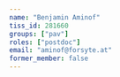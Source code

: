 ```yaml
---
name: "Benjamin Aminof"
tiss_id: 281660
groups: ["pav"]
roles: ["postdoc"]
email: "aminof@forsyte.at"
former_member: false
---
```


<!--
Your custom content goes here.
-->